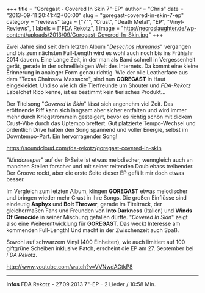 +++
title = "Goregast - Covered In Skin 7\"-EP"
author = "Chris"
date = "2013-09-11 20:41:42+00:00"
slug = "goregast-covered-in-skin-7-ep"
category = "reviews"
tags = ["7\"", "Crust", "Death Metal", "EP", "Vinyl-Reviews", ]
labels = ["FDA Rekotz", ]
image = "http://necroslaughter.de/wp-content/uploads/2013/09/Goregast-Covered-In-Skin.jpg"
+++

Zwei Jahre sind seit dem letzten Album "<a href="http://necroslaughter.de/2011/11/goregast-desechos-humanos/" title="Goregast – Desechos Humanos">_Desechos Humanos_</a>" vergangen und bis zum nächsten Full-Length wird es wohl auch noch bis ins Frühjahr 2014 dauern. Eine Lange Zeit, in der man als Band schnell in Vergessenheit gerät, gerade in der schnelllebigen Welt des Internets. Da kommt eine kleine Erinnerung in analoger Form genau richtig. Wie der olle Leatherface aus dem "Texas Chainsaw Massacre", sind nun **GOREGAST** in Haut eingekleidet. Und so wie ich die Tierfreunde um Shouter und _FDA-Rekotz_ Labelchef Rico kenne, ist es bestimmt kein tierisches Produkt...

Der Titelsong "_Covered In Skin_" lässt sich angenehm viel Zeit. Das eröffnende Riff kann sich langsam aber sicher entfalten und wird immer mehr durch Kriegstrommeln gesteigert, bevor es richtig schön mit dickem Crust-Vibe durch das Uptempo brettert. Gut platzierte Tempo-Wechsel und ordentlich Drive halten den Song spannend und voller Energie, selbst im Downtempo-Part. Ein hervorragender Song!

https://soundcloud.com/fda-rekotz/goregast-covered-in-skin

"_Mindcreeper_" auf der B-Seite ist etwas melodischer, wenngleich auch an manchen Stellen forscher und mit seiner reitenden Doublebass treibender. Der Groove rockt, aber die erste Seite dieser EP gefällt mir doch etwas besser.

Im Vergleich zum letzten Album, klingen **GOREGAST** etwas melodischer und bringen wieder mehr Crust in ihre Songs. Die großen Einflüsse sind eindeutig **Asphyx** und **Bolt Thrower**, gerade im Titeltrack, der gleichermaßen Fans und Freunden von **Into Darkness** (Italien) und **Winds Of Genocide** in seiner Mischung gefallen dürfte. "_Covered In Skin_" zeigt also eine Weiterentwicklung für **GOREGAST**. Das weckt Interesse am kommenden Full-Length! Und macht in der Zwischenzeit auch Spaß.

Sowohl auf schwarzem Vinyl (400 Einheiten), wie auch limitiert auf 100 giftgrüne Scheiben inklusive Patch, erscheint die EP am 27. September bei _FDA Rekotz_.

http://www.youtube.com/watch?v=VVNwdAGtkP8



---
**Infos**
FDA Rekotz - 27.09.2013
7"-EP - 2 Lieder / 10:58 Min.
